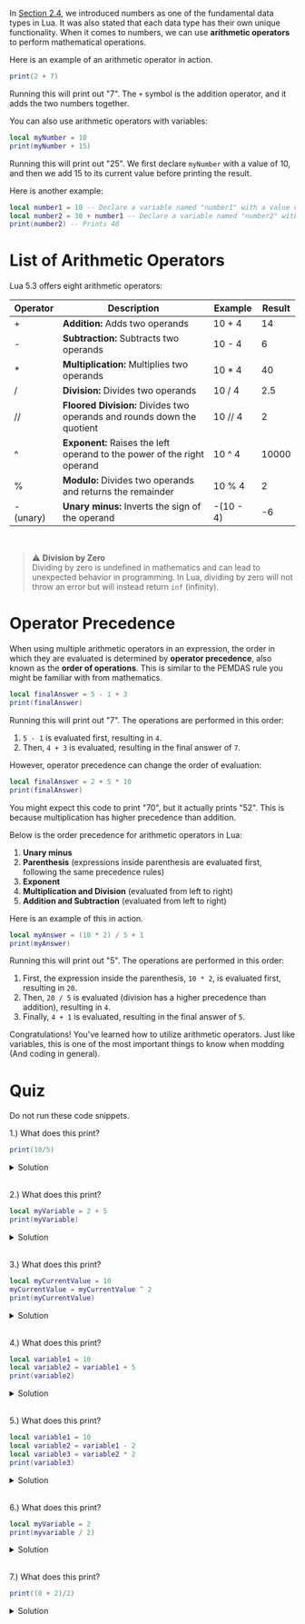 In [Section 2.4](./Section%204%20-%20Intro%20to%20Data%20Types.md), we introduced numbers as one of the fundamental data types in Lua. It was also stated that each data type has their own unique functionality. When it comes to numbers, we can use **arithmetic operators** to perform mathematical operations. 

Here is an example of an arithmetic operator in action.

```lua
print(2 + 7)
```

Running this will print out "7".  The `+` symbol is the addition operator, and it adds the two numbers together.

You can also use arithmetic operators with variables:

```lua
local myNumber = 10 
print(myNumber + 15)
```

Running this will print out "25". We first declare `myNumber` with a value of 10, and then we add 15 to its current value before printing the result.

Here is another example:

```lua
local number1 = 10 -- Declare a variable named "number1" with a value of 10.
local number2 = 30 + number1 -- Declare a variable named "number2" with the value of `number1` added to 30.
print(number2) -- Prints 40
```

# List of Arithmetic Operators

Lua 5.3 offers eight arithmetic operators:

| Operator | Description | Example | Result
| --- | ----------- | ----------- | --- |
| + | **Addition:** Adds two operands | 10 + 4 | 14 |
| - | **Subtraction:** Subtracts two operands | 10 - 4 | 6 |
| * | **Multiplication:** Multiplies two operands | 10 * 4  | 40 |
| / | **Division:** Divides two operands | 10 / 4 | 2.5 |
| // | **Floored Division:** Divides two operands and rounds down the quotient | 10 // 4 | 2 |
| ^ | **Exponent:** Raises the left operand to the power of the right operand | 10 ^ 4 | 10000 |
| % | **Modulo:** Divides two operands and returns the remainder | 10 % 4 | 2 |
| - (unary) | **Unary minus:** Inverts the sign of the operand | -(10 - 4) | -6 |

<br>

>⚠️ **Division by Zero**
> <br>
> Dividing by zero is undefined in mathematics and can lead to unexpected behavior in programming. In Lua, dividing by zero will not throw an error but will instead return `inf` (infinity).

# Operator Precedence

When using multiple arithmetic operators in an expression, the order in which they are evaluated is determined by **operator precedence**, also known as the **order of operations**. This is similar to the PEMDAS rule you might be familiar with from mathematics.

```lua
local finalAnswer = 5 - 1 + 3
print(finalAnswer)
```

Running this will print out "7". The operations are performed in this order: 

1. `5 - 1` is evaluated first, resulting in `4`.
2. Then, `4 + 3` is evaluated, resulting in the final answer of `7`.
   
However, operator precedence can change the order of evaluation:

```lua
local finalAnswer = 2 + 5 * 10
print(finalAnswer)
```

You might expect this code to print "70", but it actually prints "52". This is because multiplication has higher precedence than addition.

Below is the order precedence for arithmetic operators in Lua:

1. **Unary minus**
2. **Parenthesis** (expressions inside parenthesis are evaluated first, following the same precedence rules)
3. **Exponent**
4. **Multiplication and Division** (evaluated from left to right)
5. **Addition and Subtraction** (evaluated from left to right)

Here is an example of this in action.

```lua
local myAnswer = (10 * 2) / 5 + 1
print(myAnswer)
```

Running this will print out "5". The operations are performed in this order:

1. First, the expression inside the parenthesis, `10 * 2`, is evaluated first, resulting in `20`.
2. Then, `20 / 5` is evaluated (division has a higher precedence than addition), resulting in `4`.
3. Finally, `4 + 1` is evaluated, resulting in the final answer of `5`.

Congratulations! You've learned how to utilize arithmetic operators. Just like variables, this is one of the most important things to know when modding (And coding in general).

# Quiz

Do not run these code snippets.

1.) What does this print?

```lua
print(10/5)
```

<details>
  <summary>Solution</summary>
  2
</details>
<br>

2.) What does this print?

```lua
local myVariable = 2 + 5
print(myVariable)
```

<details>
  <summary>Solution</summary>
  7
</details>
<br>

3.) What does this print?

```lua
local myCurrentValue = 10
myCurrentValue = myCurrentValue ^ 2
print(myCurrentValue)
```

<details>
  <summary>Solution</summary>
  100
</details>
<br>

4.) What does this print?

```lua
local variable1 = 10
local variable2 = variable1 + 5
print(variable2)
```

<details>
  <summary>Solution</summary>
  15
</details>
<br>

5.) What does this print?

```lua
local variable1 = 10
local variable2 = variable1 - 2
local variable3 = variable2 * 2
print(variable3)
```

<details>
  <summary>Solution</summary>
  16.
</details>
<br>

6.) What does this print?

```lua
local myVariable = 2
print(myvariable / 2)
```

<details>
  <summary>Solution</summary>
  The code errors as it tries to perform an arithmetic on a nil value as there is no variable named `myvariable`
</details>
<br>

7.) What does this print?

```lua
print((8 + 2)/2)
```

<details>
  <summary>Solution</summary>
  5
</details>